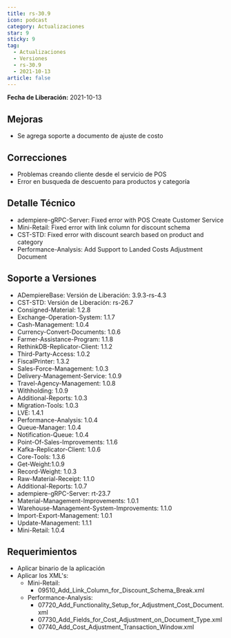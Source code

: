 ```yaml
---
title: rs-30.9
icon: podcast
category: Actualizaciones
star: 9
sticky: 9
tag:
  - Actualizaciones
  - Versiones
  - rs-30.9
  - 2021-10-13
article: false
---
```


**Fecha de Liberación:** 2021-10-13

## Mejoras

- Se agrega soporte a documento de ajuste de costo

## Correcciones

- Problemas creando cliente desde el servicio de POS
- Error en busqueda de descuento para productos y categoría

## Detalle Técnico

- adempiere-gRPC-Server: Fixed error with POS Create Customer Service
- Mini-Retail: Fixed error with link column for discount schema
- CST-STD: Fixed error with discount search based on product and category
- Performance-Analysis: Add Support to Landed Costs Adjustment Document

## Soporte a Versiones

- ADempiereBase: Versión de Liberación: 3.9.3-rs-4.3
- CST-STD: Versión de Liberación: rs-26.7
- Consigned-Material: 1.2.8
- Exchange-Operation-System: 1.1.7
- Cash-Management: 1.0.4
- Currency-Convert-Documents: 1.0.6
- Farmer-Assistance-Program: 1.1.8
- RethinkDB-Replicator-Client: 1.1.2
- Third-Party-Access: 1.0.2
- FiscalPrinter: 1.3.2
- Sales-Force-Management: 1.0.3
- Delivery-Management-Service: 1.0.9
- Travel-Agency-Management: 1.0.8
- Withholding: 1.0.9
- Additional-Reports: 1.0.3
- Migration-Tools: 1.0.3
- LVE: 1.4.1
- Performance-Analysis: 1.0.4
- Queue-Manager: 1.0.4
- Notification-Queue: 1.0.4
- Point-Of-Sales-Improvements: 1.1.6
- Kafka-Replicator-Client: 1.0.6
- Core-Tools: 1.3.6
- Get-Weight:1.0.9
- Record-Weight: 1.0.3
- Raw-Material-Receipt: 1.1.0
- Additional-Reports: 1.0.7
- adempiere-gRPC-Server: rt-23.7
- Material-Management-Improvements: 1.0.1
- Warehouse-Management-System-Improvements: 1.1.0
- Import-Export-Management: 1.0.1
- Update-Management: 1.1.1
- Mini-Retail: 1.0.4

## Requerimientos

- Aplicar binario de la aplicación
- Aplicar los XML's:
  - Mini-Retail:
    - 09510_Add_Link_Column_for_Discount_Schema_Break.xml
  - Performance-Analysis:
    - 07720_Add_Functionality_Setup_for_Adjustment_Cost_Document.xml
    - 07730_Add_Fields_for_Cost_Adjustment_on_Document_Type.xml
    - 07740_Add_Cost_Adjustment_Transaction_Window.xml
